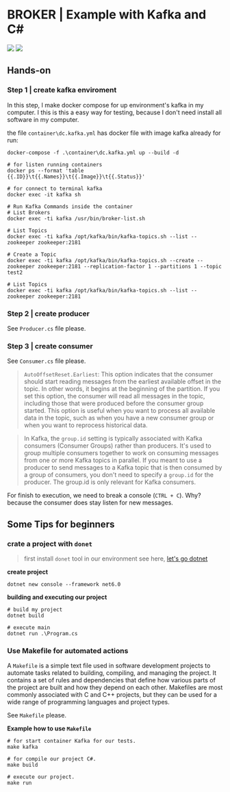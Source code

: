 # BROKER | Example with Kafka and C#

![](https://img.shields.io/badge/by-Alejandro_Fuentes-informational?style=flat-square)
![](https://img.shields.io/badge/Tutorial-CSharp_&_Kafka-informational?style=flat-square&color=CDCDCD)


## Hands-on


### Step 1 | create kafka enviroment
In this step, I make docker compose for up environment's kafka in my computer. I this is this a easy way for testing, because I don't need install all software in my computer.

the file `container\dc.kafka.yml` has docker file with image kafka already for run:

```shell
docker-compose -f .\container\dc.kafka.yml up --build -d 

# for listen running containers
docker ps --format 'table {{.ID}}\t{{.Names}}\t{{.Image}}\t{{.Status}}'
```

```shell
# for connect to terminal kafka
docker exec -it kafka sh

# Run Kafka Commands inside the container
# List Brokers
docker exec -ti kafka /usr/bin/broker-list.sh

# List Topics
docker exec -ti kafka /opt/kafka/bin/kafka-topics.sh --list --zookeeper zookeeper:2181

# Create a Topic
docker exec -ti kafka /opt/kafka/bin/kafka-topics.sh --create --zookeeper zookeeper:2181 --replication-factor 1 --partitions 1 --topic test2

# List Topics
docker exec -ti kafka /opt/kafka/bin/kafka-topics.sh --list --zookeeper zookeeper:2181
```

### Step 2 | create producer
See `Producer.cs` file please.

### Step 3 | create consumer

See `Consumer.cs` file please.

> `AutoOffsetReset.Earliest`: This option indicates that the consumer should start reading messages from the earliest available offset in the topic. In other words, it begins at the beginning of the partition. If you set this option, the consumer will read all messages in the topic, including those that were produced before the consumer group started. This option is useful when you want to process all available data in the topic, such as when you have a new consumer group or when you want to reprocess historical data.

> In Kafka, the `group.id` setting is typically associated with Kafka consumers (Consumer Groups) rather than producers. It's used to group multiple consumers together to work on consuming messages from one or more Kafka topics in parallel. If you meant to use a producer to send messages to a Kafka topic that is then consumed by a group of consumers, you don't need to specify a `group.id` for the producer. The group.id is only relevant for Kafka consumers.

For finish to execution, we need to break a console (`CTRL + C`). Why? because the consumer does stay listen for new messages.

## Some Tips for beginners

### crate a project with `donet`

> first install `donet` tool in our environment
> see here, [let's go dotnet][link-dotnet]

**create project**

```shell
dotnet new console --framework net6.0
```

**building and executing our project**

```shell
# build my project
dotnet build

# execute main
dotnet run .\Program.cs
```

### Use Makefile for automated actions

A `Makefile` is a simple text file used in software development projects to automate tasks related to building, compiling, and managing the project. It contains a set of rules and dependencies that define how various parts of the project are built and how they depend on each other. Makefiles are most commonly associated with C and C++ projects, but they can be used for a wide range of programming languages and project types.

See `Makefile` please.

**Example how to use `Makefile`**

```shell
# for start container Kafka for our tests.
make kafka

# for compile our project C#.
make build

# execute our project.
make run

```


<!-- links and tools -->
[link-dotnet]:https://dotnet.microsoft.com/en-us/download